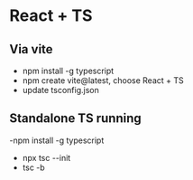 # React + TS

## Via vite 
- npm install -g typescript
- npm create vite@latest, choose React + TS
- update tsconfig.json

## Standalone TS running
-npm install -g typescript 
- npx tsc --init
- tsc -b 
